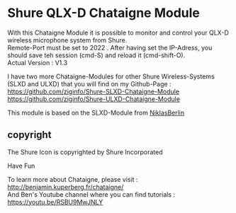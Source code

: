 # Shure QLX-D Chataigne Module
With this Chataigne Module it is possible to monitor and control your QLX-D wireless microphone system from Shure.   
Remote-Port must be set to 2022 . After having set the IP-Adress, you should save teh session (cmd-S) and reload it (cmd-shift-O).    
Actual Version : V1.3  

I have two more Chataigne-Modules for other Shure Wireless-Systems (SLXD and ULXD) that you will find on my Github-Page :
https://github.com/ziginfo/Shure-SLXD-Chataigne-Module
https://github.com/ziginfo/Shure-ULXD-Chataigne-Module

This module is based on the SLXD-Module from [NiklasBerlin](https://github.com/niklasberlin/Shure-SLXD-Chataigne-module)

## copyright
The Shure Icon is copyrighted by Shure Incorporated    

Have Fun

To learn more about Chataigne, please visit : http://benjamin.kuperberg.fr/chataigne/    
And Ben's Youtube channel where you can find tutorials : https://youtu.be/RSBU9MwJNLY
